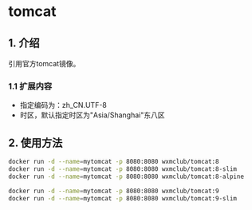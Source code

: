 # tomcat

## 1. 介绍

引用官方tomcat镜像。

### 1.1 扩展内容

* 指定编码为：zh_CN.UTF-8
* 时区，默认指定时区为"Asia/Shanghai"东八区

## 2. 使用方法

```bash
docker run -d --name=mytomcat -p 8080:8080 wxmclub/tomcat:8
docker run -d --name=mytomcat -p 8080:8080 wxmclub/tomcat:8-slim
docker run -d --name=mytomcat -p 8080:8080 wxmclub/tomcat:8-alpine

docker run -d --name=mytomcat -p 8080:8080 wxmclub/tomcat:9
docker run -d --name=mytomcat -p 8080:8080 wxmclub/tomcat:9-slim
```
